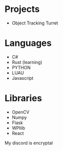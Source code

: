 # Projects
- Object Tracking Turret

# Languages
- C#
- Rust (learning)
- PYTHON
- LUAU
- Javascript

# Libraries
- OpenCV
- Numpy
- Flask
- WPIlib
- React

My discord is encryptal
